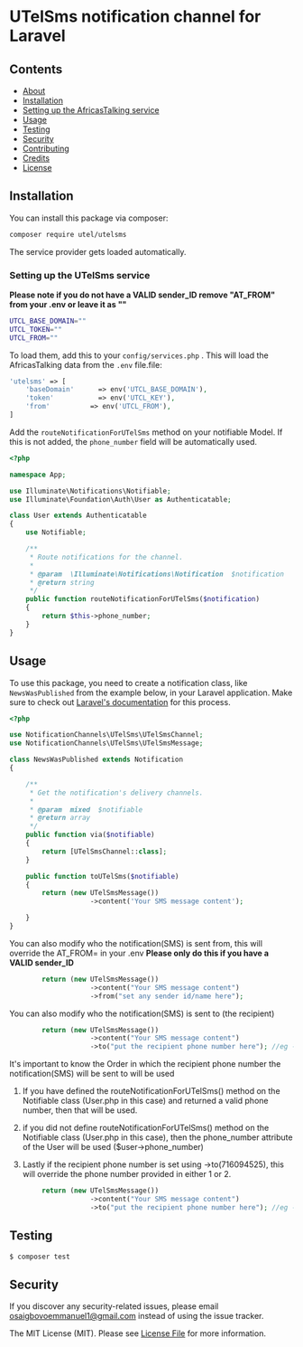 # UTelSms notification channel for Laravel

## Contents

- [About](#about)
- [Installation](#installation)
- [Setting up the AfricasTalking service](#setting-up-the-utelsms-service)
- [Usage](#usage)
- [Testing](#testing)
- [Security](#security)
- [Contributing](#contributing)
- [Credits](#credits)
- [License](#license)
  
## Installation

You can install this package via composer:

``` bash
composer require utel/utelsms
```

The service provider gets loaded automatically.

### Setting up the UTelSms service

**Please note if you do not have a VALID sender_ID remove "AT_FROM" from your .env or leave it as ""**


```bash
UTCL_BASE_DOMAIN=""
UTCL_TOKEN=""
UTCL_FROM=""
```

To load them, add this to your `config/services.php` . This will load the AfricasTalking  data from the `.env` file.file:

```php
'utelsms' => [
    'baseDomain'      => env('UTCL_BASE_DOMAIN'),
    'token'           => env('UTCL_KEY'),
    'from'          => env('UTCL_FROM'),
]
```

Add the `routeNotificationForUTelSms` method on your notifiable Model. If this is not added,
the `phone_number` field will be automatically used.  

```php
<?php

namespace App;

use Illuminate\Notifications\Notifiable;
use Illuminate\Foundation\Auth\User as Authenticatable;

class User extends Authenticatable
{
    use Notifiable;

    /**
     * Route notifications for the channel.
     *
     * @param  \Illuminate\Notifications\Notification  $notification
     * @return string
     */
    public function routeNotificationForUTelSms($notification)
    {
        return $this->phone_number;
    }
}
```


## Usage


To use this package, you need to create a notification class, like `NewsWasPublished` from the example below, in your Laravel application. Make sure to check out [Laravel's documentation](https://laravel.com/docs/master/notifications) for this process.


```php
<?php

use NotificationChannels\UTelSms\UTelSmsChannel;
use NotificationChannels\UTelSms\UTelSmsMessage;

class NewsWasPublished extends Notification
{

    /**
     * Get the notification's delivery channels.
     *
     * @param  mixed  $notifiable
     * @return array
     */
    public function via($notifiable)
    {
        return [UTelSmsChannel::class];
    }

    public function toUTelSms($notifiable)
    {
		return (new UTelSmsMessage())
                    ->content('Your SMS message content');

    }
}
```
You can also modify who the notification(SMS) is sent from, this will override the AT_FROM= in your .env
**Please only do this if you have a VALID sender_ID**

``` php
        return (new UTelSmsMessage())
                    ->content("Your SMS message content")
                    ->from("set any sender id/name here");
```

You can also modify who the notification(SMS) is sent to (the recipient)

``` php
        return (new UTelSmsMessage())
                    ->content("Your SMS message content")
                    ->to("put the recipient phone number here"); //eg ->to(716094525)
```
It's important to know the Order in which the recipient phone number the notification(SMS) will be sent to will be used

1) If you have defined the routeNotificationForUTelSms() method on the Notifiable class (User.php in this case) and returned a valid phone number, then that will be used.

2) if you did not define routeNotificationForUTelSms() method on the Notifiable class (User.php in this case), then the phone_number attribute of the User will be used ($user->phone_number)

3) Lastly if the recipient phone number is set using ->to(716094525), this will override the phone number provided in either 1 or 2.

``` php
        return (new UTelSmsMessage())
                    ->content("Your SMS message content")
                    ->to("put the recipient phone number here"); //eg ->to(716094525)
```

## Testing

``` bash
$ composer test
```

## Security

If you discover any security-related issues, please email osaigbovoemmanuel1@gmail.com instead of using the issue tracker.

The MIT License (MIT). Please see [License File](LICENSE.md) for more information.

